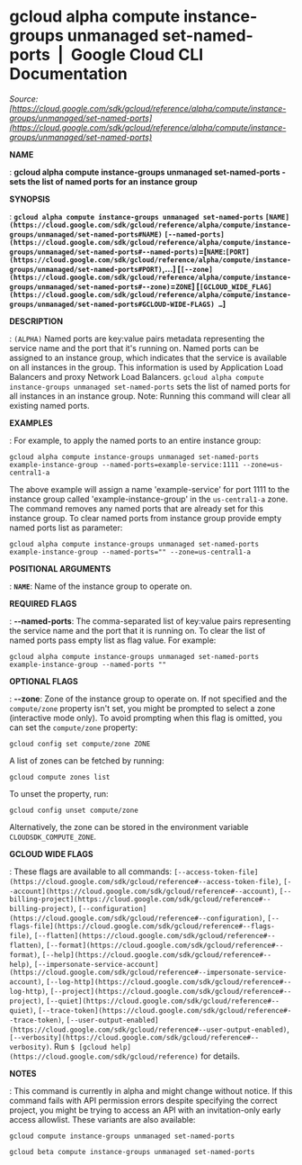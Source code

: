 # gcloud alpha compute instance-groups unmanaged set-named-ports  |  Google Cloud CLI Documentation

*Source: [https://cloud.google.com/sdk/gcloud/reference/alpha/compute/instance-groups/unmanaged/set-named-ports](https://cloud.google.com/sdk/gcloud/reference/alpha/compute/instance-groups/unmanaged/set-named-ports)*

**NAME**

: **gcloud alpha compute instance-groups unmanaged set-named-ports - sets the list of named ports for an instance group**

**SYNOPSIS**

: **`gcloud alpha compute instance-groups unmanaged set-named-ports` `[NAME](https://cloud.google.com/sdk/gcloud/reference/alpha/compute/instance-groups/unmanaged/set-named-ports#NAME)` `[--named-ports](https://cloud.google.com/sdk/gcloud/reference/alpha/compute/instance-groups/unmanaged/set-named-ports#--named-ports)`=[`NAME`:`[PORT](https://cloud.google.com/sdk/gcloud/reference/alpha/compute/instance-groups/unmanaged/set-named-ports#PORT)`,…] [`[--zone](https://cloud.google.com/sdk/gcloud/reference/alpha/compute/instance-groups/unmanaged/set-named-ports#--zone)`=`ZONE`] [`[GCLOUD_WIDE_FLAG](https://cloud.google.com/sdk/gcloud/reference/alpha/compute/instance-groups/unmanaged/set-named-ports#GCLOUD-WIDE-FLAGS) …`]**

**DESCRIPTION**

: `(ALPHA)` Named ports are key:value pairs metadata representing the
service name and the port that it's running on. Named ports can be assigned to
an instance group, which indicates that the service is available on all
instances in the group. This information is used by Application Load Balancers
and proxy Network Load Balancers.
`gcloud alpha compute instance-groups unmanaged set-named-ports` sets
the list of named ports for all instances in an instance group.
Note: Running this command will clear all existing named ports.

**EXAMPLES**

: For example, to apply the named ports to an entire instance group:

```
gcloud alpha compute instance-groups unmanaged set-named-ports example-instance-group --named-ports=example-service:1111 --zone=us-central1-a
```

The above example will assign a name 'example-service' for port 1111 to the
instance group called 'example-instance-group' in the
``us-central1-a`` zone. The command removes any
named ports that are already set for this instance group.
To clear named ports from instance group provide empty named ports list as
parameter:

```
gcloud alpha compute instance-groups unmanaged set-named-ports example-instance-group --named-ports="" --zone=us-central1-a
```

**POSITIONAL ARGUMENTS**

: **`NAME`**:
Name of the instance group to operate on.

**REQUIRED FLAGS**

: **--named-ports**:
The comma-separated list of key:value pairs representing the service name and
the port that it is running on.
To clear the list of named ports pass empty list as flag value. For example:

```
gcloud alpha compute instance-groups unmanaged set-named-ports example-instance-group --named-ports ""
```

**OPTIONAL FLAGS**

: **--zone**:
Zone of the instance group to operate on. If not specified and the
``compute/zone`` property isn't set, you might
be prompted to select a zone (interactive mode only).
To avoid prompting when this flag is omitted, you can set the
``compute/zone`` property:

```
gcloud config set compute/zone ZONE
```

A list of zones can be fetched by running:

```
gcloud compute zones list
```

To unset the property, run:

```
gcloud config unset compute/zone
```

Alternatively, the zone can be stored in the environment variable
``CLOUDSDK_COMPUTE_ZONE``.

**GCLOUD WIDE FLAGS**

: These flags are available to all commands: `[--access-token-file](https://cloud.google.com/sdk/gcloud/reference#--access-token-file)`,
`[--account](https://cloud.google.com/sdk/gcloud/reference#--account)`, `[--billing-project](https://cloud.google.com/sdk/gcloud/reference#--billing-project)`,
`[--configuration](https://cloud.google.com/sdk/gcloud/reference#--configuration)`,
`[--flags-file](https://cloud.google.com/sdk/gcloud/reference#--flags-file)`,
`[--flatten](https://cloud.google.com/sdk/gcloud/reference#--flatten)`, `[--format](https://cloud.google.com/sdk/gcloud/reference#--format)`, `[--help](https://cloud.google.com/sdk/gcloud/reference#--help)`, `[--impersonate-service-account](https://cloud.google.com/sdk/gcloud/reference#--impersonate-service-account)`,
`[--log-http](https://cloud.google.com/sdk/gcloud/reference#--log-http)`,
`[--project](https://cloud.google.com/sdk/gcloud/reference#--project)`, `[--quiet](https://cloud.google.com/sdk/gcloud/reference#--quiet)`, `[--trace-token](https://cloud.google.com/sdk/gcloud/reference#--trace-token)`, `[--user-output-enabled](https://cloud.google.com/sdk/gcloud/reference#--user-output-enabled)`,
`[--verbosity](https://cloud.google.com/sdk/gcloud/reference#--verbosity)`.
Run `$ [gcloud help](https://cloud.google.com/sdk/gcloud/reference)` for details.

**NOTES**

: This command is currently in alpha and might change without notice. If this
command fails with API permission errors despite specifying the correct project,
you might be trying to access an API with an invitation-only early access
allowlist. These variants are also available:

```
gcloud compute instance-groups unmanaged set-named-ports
```

```
gcloud beta compute instance-groups unmanaged set-named-ports
```